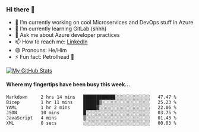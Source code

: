 ### Hi there 👋

- 🔭 I’m currently working on cool Microservices and DevOps stuff in Azure
- 🌱 I’m currently learning GitLab (shhh)
- 💬 Ask me about Azure developer practices
- 📫 How to reach me: [LinkedIn](https://www.linkedin.com/in/gordonbyers/)
- 😄 Pronouns: He/Him 
- ⚡ Fun fact: Petrolhead 🚙

[![My GitHub Stats](https://github-readme-stats.vercel.app/api/?username=gordonby&count_private=true&theme=tokyonight&showicons=true)]()
<!--[![My GitHub Language Stats](https://github-readme-stats.vercel.app/api/top-langs/?username=gordonby&langs_count=5&theme=tokyonight)]()-->

#### Where my fingertips have been busy this week... 
<!--START_SECTION:waka-->

```text
Markdown     2 hrs 14 mins   ████████████░░░░░░░░░░░░░   47.47 %
Bicep        1 hr 11 mins    ██████▒░░░░░░░░░░░░░░░░░░   25.23 %
YAML         1 hr 2 mins     █████▓░░░░░░░░░░░░░░░░░░░   22.06 %
JSON         10 mins         █░░░░░░░░░░░░░░░░░░░░░░░░   03.75 %
JavaScript   4 mins          ▒░░░░░░░░░░░░░░░░░░░░░░░░   01.43 %
XML          0 secs          ░░░░░░░░░░░░░░░░░░░░░░░░░   00.03 %
```

<!--END_SECTION:waka-->
